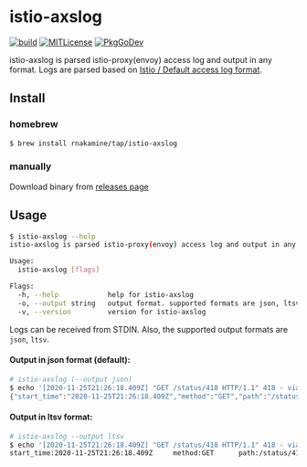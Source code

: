 # istio-axslog

[![build](https://github.com/rnakamine/istio-axslog/workflows/build/badge.svg?branch=main)](https://github.com/rnakamine/istio-axslog/actions?workflow=build)
[![MITLicense](https://img.shields.io/github/license/rnakamine/istio-axslog)](https://github.com/rnakamine/istio-axslog/blob/main/LICENSE)
[![PkgGoDev](https://pkg.go.dev/badge/github.com/rnakamine/istio-axslog)](https://pkg.go.dev/github.com/rnakamine/istio-axslog)

istio-axslog is parsed istio-proxy(envoy) access log and output in any format. Logs are parsed based on [Istio / Default access log format](https://istio.io/latest/docs/tasks/observability/logs/access-log/#default-access-log-format).

## Install

### homebrew

```sh
$ brew install rnakamine/tap/istio-axslog
```

### manually

Download binary from [releases page](https://github.com/rnakamine/istio-axslog/releases)


## Usage
```sh
$ istio-axslog --help
istio-axslog is parsed istio-proxy(envoy) access log and output in any format.

Usage:
  istio-axslog [flags]

Flags:
  -h, --help            help for istio-axslog
  -o, --output string   output format. supported formats are json, ltsv (default "json")
  -v, --version         version for istio-axslog
```
Logs can be received from STDIN. Also, the supported output formats are `json`, `ltsv`.

#### Output in json format (default):

```sh
# istio-axslog (--output json)
$ echo '[2020-11-25T21:26:18.409Z] "GET /status/418 HTTP/1.1" 418 - via_upstream - "-" 0 135 4 4 "-" "curl/7.73.0-DEV" "84961386-6d84-929d-98bd-c5aee93b5c88" "httpbin:8000" "10.44.1.27:80" outbound|8000||httpbin.foo.svc.cluster.local 10.44.1.23:37652 10.0.45.184:8000 10.44.1.23:46520 - default' | istio-axslog
{"start_time":"2020-11-25T21:26:18.409Z","method":"GET","path":"/status/418","protocol":"HTTP/1.1","response_code":"418","response_flags":"-","response_code_details":"via_upstream","connection_termination_details":"-","upstream_transport_failure_reason":"-","bytes_received":"0","bytes_sent":"135","duration":"4","x_envoy_upstream_service_time":"4","x_forwarded_for":"-","user_agent":"curl/7.73.0-DEV","x_request_id":"84961386-6d84-929d-98bd-c5aee93b5c88","authority":"httpbin:8000","upstream_host":"10.44.1.27:80","upstream_cluster":"outbound|8000||httpbin.foo.svc.cluster.local","upstream_local_address":"10.44.1.23:37652","downstream_local_address":"10.0.45.184:8000","downstream_remote_address":"10.44.1.23:46520","requested_server_name":"-","route_name":"default"}
```

#### Output in ltsv format:
```sh
# istio-axslog --output ltsv
$ echo '[2020-11-25T21:26:18.409Z] "GET /status/418 HTTP/1.1" 418 - via_upstream - "-" 0 135 4 4 "-" "curl/7.73.0-DEV" "84961386-6d84-929d-98bd-c5aee93b5c88" "httpbin:8000" "10.44.1.27:80" outbound|8000||httpbin.foo.svc.cluster.local 10.44.1.23:37652 10.0.45.184:8000 10.44.1.23:46520 - default' | istio-axslog --output ltsv
start_time:2020-11-25T21:26:18.409Z     method:GET      path:/status/418        protocol:HTTP/1.1       response_code:418       response_flags:-        response_code_details:via_upstream      connection_termination_details:-        upstream_transport_failure_reason:-     bytes_received:0        bytes_sent:135     duration:4      x_envoy_upstream_service_time:4 x_forwarded_for:-       user_agent:curl/7.73.0-DEV      x_request_id:84961386-6d84-929d-98bd-c5aee93b5c88       authority:httpbin:8000  upstream_host:10.44.1.27:80     upstream_cluster:outbound|8000||httpbin.foo.svc.cluster.local   upstream_local_address:10.44.1.23:37652    downstream_local_address:10.0.45.184:8000       downstream_remote_address:10.44.1.23:46520      requested_server_name:- route_name:default
```
